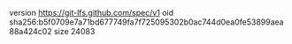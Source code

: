 version https://git-lfs.github.com/spec/v1
oid sha256:b5f0709e7a71bd677749fa7f725095302b0ac744d0ea0fe53899aea88a424c02
size 24083

